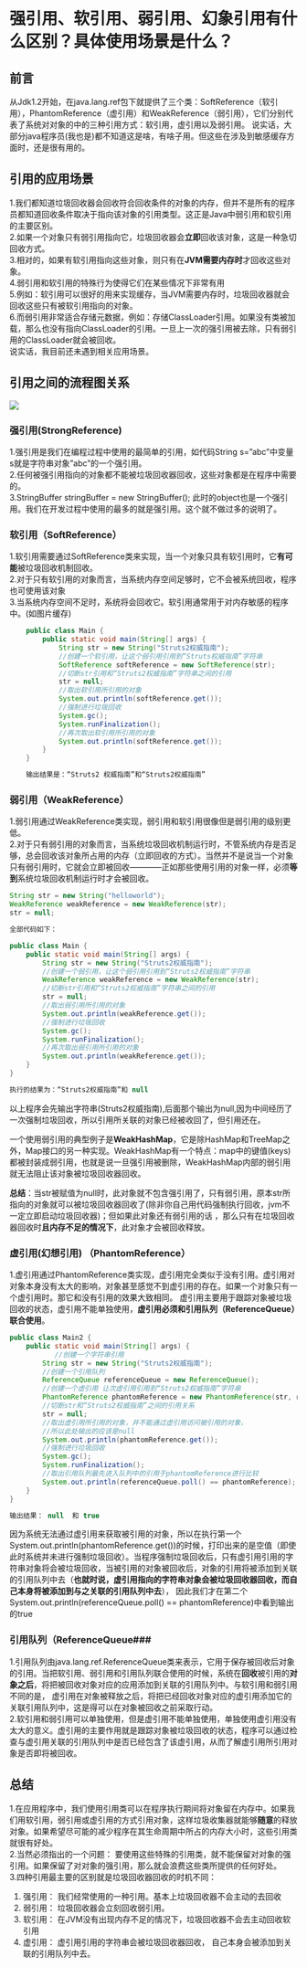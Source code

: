# 强引用、软引用、弱引用、幻象引用有什么区别？具体使用场景是什么？ #
## 前言 ##
从Jdk1.2开始，在java.lang.ref包下就提供了三个类：SoftReference（软引用），PhantomReference（虚引用）和WeakReference（弱引用），它们分别代表了系统对对象的中的三种引用方式：软引用，虚引用以及弱引用。
说实话，大部分java程序员(我也是)都不知道这是啥，有啥子用。但这些在涉及到敏感缓存方面时，还是很有用的。

## 引用的应用场景 ##
1.我们都知道垃圾回收器会回收符合回收条件的对象的内存，但并不是所有的程序员都知道回收条件取决于指向该对象的引用类型。这正是Java中弱引用和软引用的主要区别。  
2.如果一个对象只有弱引用指向它，垃圾回收器会**立即**回收该对象，这是一种急切回收方式。  
3.相对的，如果有软引用指向这些对象，则只有在**JVM需要内存时**才回收这些对象。  
4.弱引用和软引用的特殊行为使得它们在某些情况下非常有用  
5.例如：软引用可以很好的用来实现缓存，当JVM需要内存时，垃圾回收器就会回收这些只有被软引用指向的对象。  
6.而弱引用非常适合存储元数据，例如：存储ClassLoader引用。如果没有类被加载，那么也没有指向ClassLoader的引用。一旦上一次的强引用被去除，只有弱引用的ClassLoader就会被回收。  
说实话，我目前还未遇到相关应用场景。

## 引用之间的流程图关系 ##
![](https://github.com/BATFOR/MyImg/blob/master/AllReference.png?raw=true)

### 强引用(StrongReference) ###
1.强引用是我们在编程过程中使用的最简单的引用，如代码String s=”abc”中变量s就是字符串对象”abc”的一个强引用。  
2.任何被强引用指向的对象都不能被垃圾回收器回收，这些对象都是在程序中需要的。  
3.StringBuffer stringBuffer = new StringBuffer(); 此时的object也是一个强引用。我们在开发过程中使用的最多的就是强引用。这个就不做过多的说明了。  

### 软引用（SoftReference） ###
1.软引用需要通过SoftReference类来实现，当一个对象只具有软引用时，它**有可能**被垃圾回收机制回收。  
2.对于只有软引用的对象而言，当系统内存空间足够时，它不会被系统回收，程序也可使用该对象  
3.当系统内存空间不足时，系统将会回收它。软引用通常用于对内存敏感的程序中。(如图片缓存)  
```java
    public class Main {
        public static void main(String[] args) {
            String str = new String("Struts2权威指南");
            //创建一个软引用，让这个弱引用引用到“Struts权威指南”字符串
            SoftReference softReference = new SoftReference(str);
            //切断str引用和“Struts2权威指南”字符串之间的引用
            str = null; 
            //取出软引用所引用的对象
            System.out.println(softReference.get());
            //强制进行垃圾回收
            System.gc();
            System.runFinalization();
            //再次取出软引用所引用的对象
            System.out.println(softReference.get());
        }
    }

    输出结果是：“Struts2 权威指南”和“Struts2权威指南”
```

### 弱引用（WeakReference） ###
1.弱引用通过WeakReference类实现，弱引用和软引用很像但是弱引用的级别更低。  
2.对于只有弱引用的对象而言，当系统垃圾回收机制运行时，不管系统内存是否足够，总会回收该对象所占用的内存（立即回收的方式）。当然并不是说当一个对象只有弱引用时，它就会立即被回收————正如那些使用引用的对象一样，必须**等到**系统垃圾回收机制运行时才会被回收。  
```java
String str = new String("helloworld"); 
WeakReference weakReference = new WeakReference(str); 
str = null;

全部代码如下：

public class Main {
    public static void main(String[] args) {
        String str = new String("Struts2权威指南");
        //创建一个弱引用，让这个弱引用引用到“Struts2权威指南”字符串
        WeakReference weakReference = new WeakReference(str);
        //切断str引用和“Struts2权威指南”字符串之间的引用
        str = null;
        //取出弱引用所引用的对象
        System.out.println(weakReference.get());
        //强制进行垃圾回收
        System.gc();
        System.runFinalization();
        //再次取出弱引用所引用的对象
        System.out.println(weakReference.get());
    }
}

执行的结果为：“Struts2权威指南”和 null

```
以上程序会先输出字符串(Struts2权威指南),后面那个输出为null,因为中间经历了一次强制垃圾回收，所以引用所关联的对象已经被收回了，但引用还在。  

一个使用弱引用的典型例子是**WeakHashMap**，它是除HashMap和TreeMap之外，Map接口的另一种实现。WeakHashMap有一个特点：map中的键值(keys)都被封装成弱引用，也就是说一旦强引用被删除，WeakHashMap内部的弱引用就无法阻止该对象被垃圾回收器回收。

**总结**：当str被赋值为null时，此对象就不包含强引用了，只有弱引用，原本str所指向的对象就可以被垃圾回收器回收了(除非你自己用代码强制执行回收，jvm不一定立即启动垃圾回收器)；但如果此对象还有弱引用的话
，那么只有在垃圾回收器回收时**且内存不足的情况下**，此对象才会被回收释放。


### 虚引用(幻想引用) （PhantomReference） ###
1.虚引用通过PhantomReference类实现，虚引用完全类似于没有引用。虚引用对对象本身没有太大的影响，对象甚至感觉不到虚引用的存在。如果一个对象只有一个虚引用时。那它和没有引用的效果大致相同。
虚引用主要用于跟踪对象被垃圾回收的状态，虚引用不能单独使用，**虚引用必须和引用队列（ReferenceQueue）联合使用**。  
```java
public class Main2 {
    public static void main(String[] args) {
           //创建一个字符串引用
        String str = new String("Struts2权威指南");
        //创建一个引用队列
        ReferenceQueue referenceQueue = new ReferenceQueue();
        //创建一个虚引用 让次虚引用引用到“Struts2权威指南”字符串
        PhantomReference phantomReference = new PhantomReference(str, referenceQueue);
        //切断str和“Struts2权威指南”之间的引用关系
        str = null;
        //取出虚引用所引用的对象，并不能通过虚引用访问被引用的对象，
        //所以此处输出的应该是null
        System.out.println(phantomReference.get());
        //强制进行垃圾回收
        System.gc();
        System.runFinalization();
        //取出引用队列最先进入队列中的引用于phantomReference进行比较
        System.out.println(referenceQueue.poll() == phantomReference);
    }
}

输出结果： null  和 true
```
因为系统无法通过虚引用来获取被引用的对象，所以在执行第一个System.out.println(phantomReference.get())的时候，打印出来的是空值（即使此时系统并未进行强制垃圾回收）。当程序强制垃圾回收后，只有虚引用引用的字符串对象将会被垃圾回收，当被引用的对象被回收后，对象的引用将被添加到关联的引用队列中去（**也就时说，虚引用指向的字符串对象会被垃圾回收器回收，而自己本身将被添加到与之关联的引用队列中去**），
因此我们才在第二个System.out.println(referenceQueue.poll() == phantomReference)中看到输出的true  

### 引用队列（ReferenceQueue###
1.引用队列由java.lang.ref.ReferenceQueue类来表示，它用于保存被回收后对象的引用。当把软引用、弱引用和引用队列联合使用的时候，系统在**回收**被引用的**对象之后**，将把被回收对象对应的应用添加到关联的引用队列中。与软引用和弱引用不同的是，
虚引用在对象被释放之后，将把已经回收对象对应的虚引用添加它的关联引用队列中，这是得可以在对象被回收之前采取行动。  
2.软引用和弱引用可以单独使用，但是虚引用不能单独使用，单独使用虚引用没有太大的意义。虚引用的主要作用就是跟踪对象被垃圾回收的状态，程序可以通过检查与虚引用关联的引用队列中是否已经包含了该虚引用，从而了解虚引用所引用对象是否即将被回收。

## 总结 ##
1.在应用程序中，我们使用引用类可以在程序执行期间将对象留在内存中。如果我们用软引用，弱引用或虚引用的方式引用对象，这样垃圾收集器就能够**随意**的释放对象。如果希望尽可能的减少程序在其生命周期中所占的内存大小时，这些引用类就很有好处。  
2.当然必须指出的一个问题： 要使用这些特殊的引用类，就不能保留对对象的强引用。如果保留了对对象的强引用，那么就会浪费这些类所提供的任何好处。  
3.四种引用最主要的区别就是垃圾回收器回收的时机不同：  
1. 强引用： 我们经常使用的一种引用。基本上垃圾回收器不会主动的去回收  
2. 弱引用： 垃圾回收器会立刻回收弱引用。  
3. 软引用： 在JVM没有出现内存不足的情况下，垃圾回收器不会去主动回收软引用  
4. 虚引用： 虚引用引用的字符串会被垃圾回收器回收， 自己本身会被添加到关联的引用队列中去。
